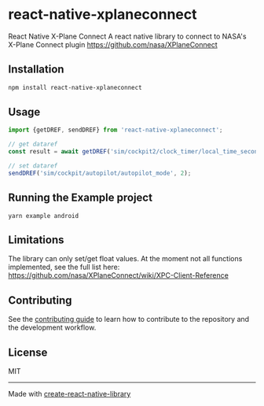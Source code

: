 # react-native-xplaneconnect

React Native X-Plane Connect
A react native library to connect to NASA's X-Plane Connect plugin
https://github.com/nasa/XPlaneConnect

## Installation

```sh
npm install react-native-xplaneconnect
```

## Usage

```js
import {getDREF, sendDREF} from 'react-native-xplaneconnect';

// get dataref
const result = await getDREF('sim/cockpit2/clock_timer/local_time_seconds');

// set dataref
sendDREF('sim/cockpit/autopilot/autopilot_mode', 2);
```

## Running the Example project

```
yarn example android
```

## Limitations

The library can only set/get float values. At the moment not all functions implemented, see the full list here:
https://github.com/nasa/XPlaneConnect/wiki/XPC-Client-Reference

## Contributing

See the [contributing guide](CONTRIBUTING.md) to learn how to contribute to the repository and the development workflow.

## License

MIT

---

Made with [create-react-native-library](https://github.com/callstack/react-native-builder-bob)
